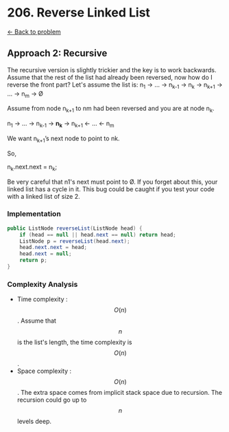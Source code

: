 # 206. Reverse Linked List 
[&larr;&nbsp;Back to problem](./README.md)

## Approach 2: Recursive

The recursive version is slightly trickier and the key is to work backwards. Assume that the rest of the list had already been reversed, now how do I reverse the front part? Let's assume the list is: n<sub>1</sub> → … → n<sub>k-1</sub> → n<sub>k</sub> → n<sub>k+1</sub> → … → n<sub>m</sub> → Ø

Assume from node n<sub>k+1</sub> to nm had been reversed and you are at node n<sub>k</sub>.

n<sub>1</sub> → … → n<sub>k-1</sub> → **n<sub>k</sub>** → n<sub>k+1</sub> ← … ← n<sub>m</sub>

We want n<sub>k+1</sub>’s next node to point to nk.

So,

n<sub>k</sub>.next.next = n<sub>k</sub>;

Be very careful that n1's next must point to Ø. If you forget about this, your linked list has a cycle in it. This bug could be caught if you test your code with a linked list of size 2.

### Implementation

```Java
public ListNode reverseList(ListNode head) {
    if (head == null || head.next == null) return head;
    ListNode p = reverseList(head.next);
    head.next.next = head;
    head.next = null;
    return p;
}
```

### Complexity Analysis

* Time complexity : $${O}(n)$$. Assume that $$n$$ is the list's length, the time complexity is $${O}(n)$$.
* Space complexity : $${O}(n)$$. The extra space comes from implicit stack space due to recursion. The recursion could go up to $$n$$ levels deep.

